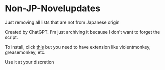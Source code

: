 # Non-JP-Novelupdates
Just removing all lists that are not from Japanese origin

Created by ChatGPT. I'm just archiving it because I don't want to forget the script. 

To install, click [this](https://github.com/volcbs/Non-JP-Novelupdates/raw/main/userscript.user.js) but you need to have extension like violentmonkey, greasemonkey, etc.

Use it at your discretion
